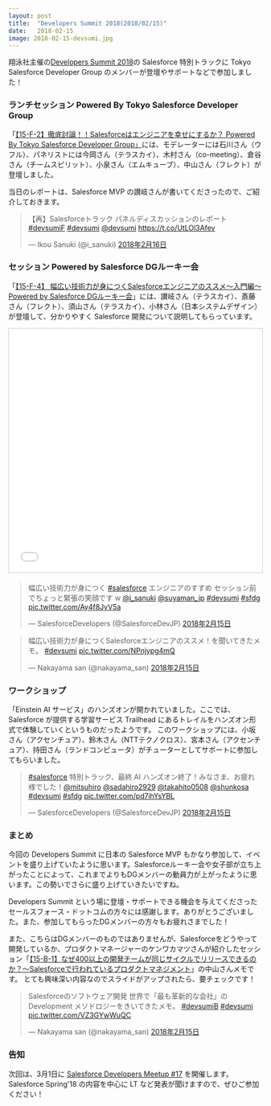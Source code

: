 ```yaml
---
layout: post
title:  "Developers Summit 2018(2018/02/15)"
date:   2018-02-15
image: 2018-02-15-devsumi.jpg
---
```


<p class="intro"><span class="dropcap">翔</span>泳社主催の<a href="http://event.shoeisha.jp/devsumi/20180215/" target="\_blank">Developers Summit 2018</a>の Salesforce 特別トラックに Tokyo Salesforce Developer Group のメンバーが登壇やサポートなどで参加しました！</p>

### ランチセッション Powered By Tokyo Salesforce Developer Group

「<a href="http://event.shoeisha.jp/devsumi/20180215/session/1694/" target="\_blank">【15-F-2】徹底討論！！Salesforceはエンジニアを幸せにするか？ Powered By Tokyo Salesforce Developer Group」</a>には、モデレーターには石川さん（ウフル）、パネリストには今岡さん（テラスカイ）、木村さん（co-meeting）、倉谷さん（チームスピリット）、小泉さん（エムキューブ）、中山さん（フレクト）が登壇しました。

当日のレポートは、Salesforce MVP の讃岐さんが書いてくださったので、ご紹介しておきます。

<blockquote class="twitter-tweet" data-lang="ja"><p lang="ja" dir="ltr">【再】Salesforceトラック パネルディスカッションのレポート <a href="https://twitter.com/hashtag/devsumiF?src=hash&amp;ref_src=twsrc%5Etfw">#devsumiF</a> <a href="https://twitter.com/hashtag/devsumi?src=hash&amp;ref_src=twsrc%5Etfw">#devsumi</a> <a href="https://twitter.com/devsumi?ref_src=twsrc%5Etfw">@devsumi</a> <a href="https://t.co/UtLOl3Afev">https://t.co/UtLOl3Afev</a></p>&mdash; Ikou Sanuki (@i_sanuki) <a href="https://twitter.com/i_sanuki/status/964442425459527680?ref_src=twsrc%5Etfw">2018年2月16日</a></blockquote>


### セッション Powered by Salesforce DGルーキー会

「<a href="http://event.shoeisha.jp/devsumi/20180215/session/1696/" target="\_blank">【15-F-4】
幅広い技術力が身につくSalesforceエンジニアのススメ〜入門編〜Powered by Salesforce DGルーキー会</a>」には、讃岐さん（テラスカイ）、斎藤さん（フレクト）、須山さん（テラスカイ）、小林さん（日本システムデザイン）が登壇して、分かりやすく Salesforce 開発について説明してもらっています。

<iframe src="//www.slideshare.net/slideshow/embed_code/key/D8yNNqOwWMN97I" width="595" height="485" frameborder="0" marginwidth="0" marginheight="0" scrolling="no" style="border:1px solid #CCC; border-width:1px; margin-bottom:5px; max-width: 100%;" allowfullscreen> </iframe>

<blockquote class="twitter-tweet" data-lang="ja"><p lang="ja" dir="ltr">幅広い技術力が身につく <a href="https://twitter.com/hashtag/salesforce?src=hash&amp;ref_src=twsrc%5Etfw">#salesforce</a> エンジニアのすすめ セッション前でちょっと緊張の笑顔です w <a href="https://twitter.com/i_sanuki?ref_src=twsrc%5Etfw">@i_sanuki</a> <a href="https://twitter.com/suyaman_jp?ref_src=twsrc%5Etfw">@suyaman_jp</a>  <a href="https://twitter.com/hashtag/devsumi?src=hash&amp;ref_src=twsrc%5Etfw">#devsumi</a> <a href="https://twitter.com/hashtag/sfdg?src=hash&amp;ref_src=twsrc%5Etfw">#sfdg</a> <a href="https://t.co/Ay4f8JyV5a">pic.twitter.com/Ay4f8JyV5a</a></p>&mdash; SalesforceDevelopers (@SalesforceDevJP) <a href="https://twitter.com/SalesforceDevJP/status/964018094166360065?ref_src=twsrc%5Etfw">2018年2月15日</a></blockquote>

<blockquote class="twitter-tweet" data-lang="ja"><p lang="ja" dir="ltr">幅広い技術力が身につくSalesforceエンジニアのススメ！を聞いてきたメモ。  <a href="https://twitter.com/hashtag/devsumi?src=hash&amp;ref_src=twsrc%5Etfw">#devsumi</a> <a href="https://t.co/NPnjypg4mQ">pic.twitter.com/NPnjypg4mQ</a></p>&mdash; Nakayama san (@nakayama_san) <a href="https://twitter.com/nakayama_san/status/964032920305287168?ref_src=twsrc%5Etfw">2018年2月15日</a></blockquote>


### ワークショップ

「Einstein AI サービス」のハンズオンが開かれていました。ここでは、Salesforce が提供する学習サービス Trailhead にあるトレイルをハンズオン形式で体験していくというものだったようです。
このワークショップには、小坂さん（アクセンチュア）、鈴木さん（NTTテクノクロス）、宮本さん（アクセンチュア）、持田さん（ランドコンピュータ）がチューターとしてサポートに参加してもらいました。

<blockquote class="twitter-tweet" data-lang="ja"><p lang="ja" dir="ltr"><a href="https://twitter.com/hashtag/salesforce?src=hash&amp;ref_src=twsrc%5Etfw">#salesforce</a> 特別トラック、最終 AI ハンズオン終了！みなさま、お疲れ様でした！<a href="https://twitter.com/mitsuhiro?ref_src=twsrc%5Etfw">@mitsuhiro</a> <a href="https://twitter.com/sadahiro2929?ref_src=twsrc%5Etfw">@sadahiro2929</a> <a href="https://twitter.com/takahito0508?ref_src=twsrc%5Etfw">@takahito0508</a> <a href="https://twitter.com/shunkosa?ref_src=twsrc%5Etfw">@shunkosa</a>  <a href="https://twitter.com/hashtag/devsumi?src=hash&amp;ref_src=twsrc%5Etfw">#devsumi</a> <a href="https://twitter.com/hashtag/sfdg?src=hash&amp;ref_src=twsrc%5Etfw">#sfdg</a> <a href="https://t.co/pd7ihYsYBL">pic.twitter.com/pd7ihYsYBL</a></p>&mdash; SalesforceDevelopers (@SalesforceDevJP) <a href="https://twitter.com/SalesforceDevJP/status/964063876781240320?ref_src=twsrc%5Etfw">2018年2月15日</a></blockquote>


### まとめ

今回の Developers Summit に日本の Salesforce MVP もかなり参加して、イベントを盛り上げていたように思います。Salesforceルーキー会や女子部が立ち上がったことによって、これまでよりもDGメンバーの動員力が上がったように思います。この勢いでさらに盛り上げていきたいですね。

Developers Summit という場に登壇・サポートできる機会を与えてくださったセールスフォース・ドットコムの方々には感謝します。ありがとうございました。また、参加してもらったDGメンバーの方々もお疲れさまでした！

また、こちらはDGメンバーのものではありませんが、Salesforceをどうやって開発しているか、プロダクトマネージャーのケンワカマツさんが紹介したセッション「<a href="http://event.shoeisha.jp/devsumi/20180215/session/1618/" target="\_blank">【15-B-1】なぜ400以上の開発チームが同じサイクルでリリースできるのか？～Salesforceで行われているプロダクトマネジメント</a>」の中山さんメモです。
とても興味深い内容なのでスライドがアップされたら、要チェックです！

<blockquote class="twitter-tweet" data-lang="ja"><p lang="ja" dir="ltr">Salesforceのソフトウェア開発 世界で「最も革新的な会社」のDevelopment メソドロジーをきいてきたメモ。  <a href="https://twitter.com/hashtag/devsumiB?src=hash&amp;ref_src=twsrc%5Etfw">#devsumiB</a> <a href="https://twitter.com/hashtag/devsumi?src=hash&amp;ref_src=twsrc%5Etfw">#devsumi</a> <a href="https://t.co/VZ3GYwWuQC">pic.twitter.com/VZ3GYwWuQC</a></p>&mdash; Nakayama san (@nakayama_san) <a href="https://twitter.com/nakayama_san/status/963956694538625024?ref_src=twsrc%5Etfw">2018年2月15日</a></blockquote>

### 告知

次回は、3月1日に <a href="https://www.meetup.com/ja-JP/Tokyo-Salesforce-Developer-Group/events/247136464/" target="\_blank">Salesforce Developers Meetup \#17</a> を開催します。Salesforce Spring'18 の内容を中心に LT など発表が聞けますので、ぜひご参加ください！

<script async src="https://platform.twitter.com/widgets.js" charset="utf-8"></script>
